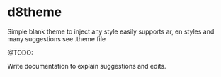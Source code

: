 # d8theme

Simple blank theme to inject any style easily supports ar, en styles and many suggestions see .theme file

@TODO:

Write documentation to explain suggestions and edits.
